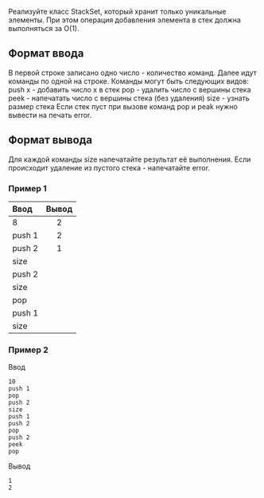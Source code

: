 Реализуйте класс StackSet, который хранит только уникальные элементы. При этом операция добавления элемента в стек должна выполняться за O(1).

## Формат ввода

В первой строке записано одно число - количество команд. Далее идут команды по одной на строке. Команды могут быть следующих видов:
push x - добавить число x в стек
pop - удалить число с вершины стека
peek - напечатать число с вершины стека (без удаления)
size - узнать размер стека
Если стек пуст при вызове команд pop и peak нужно вывести на печать error.

## Формат вывода

Для каждой команды size напечатайте результат её выполнения. Если происходит удаление из пустого стека - напечатайте error.

### Пример 1

| Ввод   | Вывод |
| :----- | :---: |
| 8      |   2   |
| push 1 |   2   |
| push 2 |   1   |
| size   |       |
| push 2 |       |
| size   |       |
| pop    |       |
| push 1 |       |
| size   |       |

### Пример 2

Ввод

```
10
push 1
pop
push 2
size
push 1
push 2
pop
push 2
peek
pop
```

Вывод

```
1
2
```
